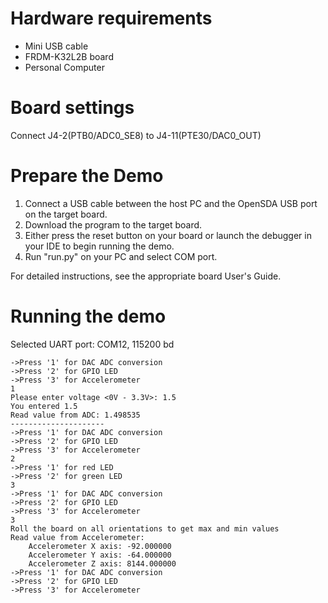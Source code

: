 Hardware requirements
=====================
- Mini USB cable
- FRDM-K32L2B board
- Personal Computer

Board settings
==============
Connect J4-2(PTB0/ADC0_SE8) to J4-11(PTE30/DAC0_OUT)


Prepare the Demo
===============
1.  Connect a USB cable between the host PC and the OpenSDA USB port on the target board.
2.  Download the program to the target board.
3.  Either press the reset button on your board or launch the debugger in your IDE to begin running the demo.
4.  Run "run.py" on your PC and select COM port.

For detailed instructions, see the appropriate board User's Guide.

Running the demo
================
Selected UART port: COM12, 115200 bd
~~~~~~~~~~~~~~~~~~~~~~~~~~~~~~~~~~~~~~~~~~~~~~~~~~~~~~
->Press '1' for DAC ADC conversion
->Press '2' for GPIO LED
->Press '3' for Accelerometer
1
Please enter voltage <0V - 3.3V>: 1.5
You entered 1.5
Read value from ADC: 1.498535
---------------------
->Press '1' for DAC ADC conversion
->Press '2' for GPIO LED
->Press '3' for Accelerometer
2
->Press '1' for red LED
->Press '2' for green LED
3
->Press '1' for DAC ADC conversion
->Press '2' for GPIO LED
->Press '3' for Accelerometer
3
Roll the board on all orientations to get max and min values
Read value from Accelerometer:
    Accelerometer X axis: -92.000000
    Accelerometer Y axis: -64.000000
    Accelerometer Z axis: 8144.000000
->Press '1' for DAC ADC conversion
->Press '2' for GPIO LED
->Press '3' for Accelerometer
~~~~~~~~~~~~~~~~~~~~~~~~~~~~~~~~~~~~~~~~~~~~~~~~~~~~~~
